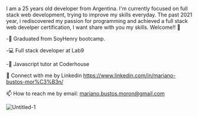 I am a 25 years old developer from Argentina. I'm currently focused on full stack web development, trying to improve my skills everyday. The past 2021 year, i rediscovered my passion for programming and achieved a full stack web develper certification, I want share with you my skills. Welcome!! 👋





-🔭 Graduated from SoyHenry bootcamp. 

-💻 Full stack developer at Lab9 

-📄 Javascript tutor at Coderhouse

📝 Connect with me by Linkedin https://www.linkedin.com/in/mariano-bustos-mor%C3%B3n/

📫 How to reach me by email: mariano.bustos.moron@gmail.com


![Untitled-1](https://user-images.githubusercontent.com/82419458/163907642-80af595a-ff0f-4fd6-8eaa-f37d6397a4b1.png)
